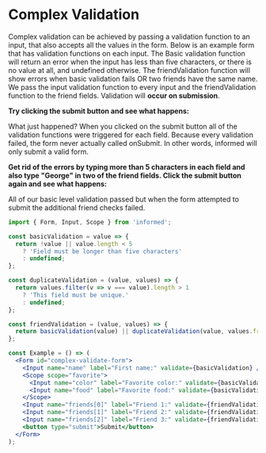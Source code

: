 # Complex Validation

Complex validation can be achieved by passing a validation function to an input,
that also accepts all the values in the form. Below is an example form
that has validation functions on each input. The Basic validation function will
return an error when the input has less than five characters, or there is no
value at all, and undefined otherwise. The friendValidation function will show errors
when basic validation fails OR two friends have the same name. We pass the input
validation function to every input and the friendValidation function to the
friend fields. Validation will **occur on submission**.

**Try clicking the submit button and see what happens:**

<!-- STORY -->

What just happened? When you clicked on the submit button all of the validation
functions were triggered for each field. Because every validation failed, the
form never actually called onSubmit. In other words, informed will only
submit a valid form.

**Get rid of the errors by typing more than 5 characters in each field and
also type "George" in two of the friend fields. Click the submit button again
and see what happens:**

All of our basic level validation passed but when the form attempted to submit
the additional friend checks failed.

<!-- IDFK Strange issue where i need this commnet or code formatting is messed up -->

```jsx
import { Form, Input, Scope } from 'informed';

const basicValidation = value => {
  return !value || value.length < 5
    ? 'Field must be longer than five characters'
    : undefined;
};

const duplicateValidation = (value, values) => {
  return values.filter(v => v === value).length > 1
    ? 'This field must be unique.'
    : undefined;
};

const friendValidation = (value, values) => {
  return basicValidation(value) || duplicateValidation(value, values.friends);
};

const Example = () => (
  <Form id="complex-validate-form">
    <Input name="name" label="First name:" validate={basicValidation} />
    <Scope scope="favorite">
      <Input name="color" label="Favorite color:" validate={basicValidation} />
      <Input name="food" label="Favorite food:" validate={basicValidation} />
    </Scope>
    <Input name="friends[0]" label="Friend 1:" validate={friendValidation} />
    <Input name="friends[1]" label="Friend 2:" validate={friendValidation} />
    <Input name="friends[2]" label="Friend 3:" validate={friendValidation} />
    <button type="submit">Submit</button>
  </Form>
);
```
